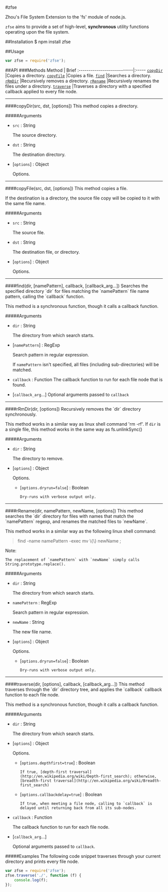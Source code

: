 #zfse

Zhou's File System Extension to the 'fs' module of node.js.

`zfse` aims to provide a set of high-level, **synchronous** utility functions operating upon the file system.


##Installation
    $ npm install zfse

##Usage

```javascript
var zfse = require('zfse');
```

##API
###Methods
Method                      | Brief
:---------------------------|:-----
[`copyDir`](#copyDir)       |Copies a directory.
[`copyFile`](#copyFile)     |Copies a file.
[`find`](#find)             |Searches a directory.
[`rRmDir`](#rRmDir)         |Recursively removes a directory.
[`rRename`](#rRename)       |Recursively renames the files under a directory. 
[`traverse`](#traverse)     |Traverses a directory with a specified callback applied to every file node.

<hr>
<a name="copyDir" />
####copyDir(src, dst, [options])
This method copies a directory.

#####Arguments
* `src` : String

    The source directory.

* `dst` : String 

    The destination directory.

* [`options`] : Object

    Options. 


<hr>

<a name="copyFile" />
####copyFile(src, dst, [options])
This method copies a file.

If the destination is a directory, the source file copy will be copied to it with the same file name.

#####Arguments
* `src` : String

    The source file.

* `dst` : String 

    The destination file, or directory.

* [`options`] : Object

    Options. 

<hr>

<a name="find" />
####find(dir, [namePattern], callback, [callback_arg...])
Searches the specified directory `dir` for files matching the `namePattern` file name pattern, calling the `callback` function.

This method is a synchronous function, though it calls a callback function.

#####Arguments
* `dir` : String 

    The directory from which search starts.

* [`namePattern`] : RegExp

    Search pattern in regular expression.

    If `namePattern` isn't specified, all files (including sub-directories) will be matched.

* `callback` : Function
    The callback function to run for each file node that is found.

* [`callback_arg`...] 
    Optional arguments passed to `callback`


<hr>

<a name="rRmDir" />
####rRmDir(dir, [options])
Recursively removes the `dir` directory synchronously. 

This method works in a similar way as linux shell command 'rm -rf'. If `dir` is a single file, this method works in the same way as fs.unlinkSync()

#####Arguments
* `dir` : String 

    The directory to remove.

* [`options`] : Object

    Options.

  * [`options.dryrun=false`] : Boolean

        Dry-runs with verbose output only.


<hr>

<a name="rRename" />
####rRename(dir, namePattern, newName, [options])
This method searches the `dir` directory for files with names that match the `namePattern` regexp, and renames the matched files to `newName`.

This method works in a similar way as the following linux shell command: 
>find -name namePattern -exec mv \\{\\} newName \;

Note:

    The replacement of `namePattern` with `newName` simply calls String.prototype.replace().

#####Arguments
* `dir` : String

    The directory from which search starts.

* `namePattern` : RegExp

    Search pattern in regular expression.

* `newName` : String

    The new file name.

* [`options`] : Object

    Options.

  * [`options.dryrun=false`]  : Boolean

        Dry-runs with verbose output only.


<hr>

<a name="traverse" />
####traverse(dir, [options], callback, [callback_arg...])
This method traverses through the `dir` directory tree, and applies the `callback` callback function to each file node.

This method is a synchronous function, though it calls a callback function.

#####Arguments
* `dir` : String

    The directory from which search starts.

* [`options`] : Object

    Options.

  * [`options.depthfirst=true`] : Boolean

        If true, [depth-first traversal](http://en.wikipedia.org/wiki/Depth-first_search); otherwise, [breadth-first traversal](http://en.wikipedia.org/wiki/Breadth-first_search)

  * [`options.callbackdelay=true`] : Boolean

        If true, when meeting a file node, calling to `callback` is delayed until returning back from all its sub-nodes.
        
* `callback` : Function

    The callback function to run for each file node.

* [`callback_arg`...]

    Optional arguments passed to `callback`.

#####Examples
The following code snippet traverses through your current directory and prints every file node.
```javascript
var zfse = require('zfse');
zfse.traverse('./', function (f) {
    console.log(f);
});
```


